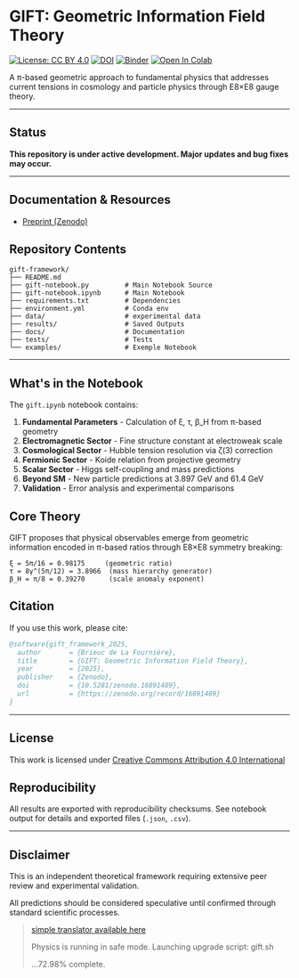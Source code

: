 # GIFT: Geometric Information Field Theory

[![License: CC BY 4.0](https://img.shields.io/badge/License-CC%20BY%204.0-lightgrey.svg)](https://creativecommons.org/licenses/by/4.0/)
[![DOI](https://zenodo.org/badge/DOI/10.5281/zenodo.16891489.svg)](https://doi.org/10.5281/zenodo.16891489)
[![Binder](https://mybinder.org/badge_logo.svg)](https://mybinder.org/v2/gh/gift-framework/gift/HEAD?filepath=gift-notebook.ipynb)
[![Open In Colab](https://colab.research.google.com/assets/colab-badge.svg)](https://colab.research.google.com/github/gift-framework/gift/blob/main/gift-notebook.ipynb)

A π-based geometric approach to fundamental physics that addresses current tensions in cosmology and particle physics through E8×E8 gauge theory.

---

## Status

**This repository is under active development. Major updates and bug fixes may occur.**

---

## Documentation & Resources

- [Preprint (Zenodo)](https://zenodo.org/record/16891489)

## **Repository Contents**

```
gift-framework/
├── README.md
├── gift-notebook.py         # Main Notebook Source
├── gift-notebook.ipynb      # Main Notebook 
├── requirements.txt         # Dependencies
├── environment.yml          # Conda env
├── data/                    # experimental data
├── results/                 # Saved Outputs
├── docs/                    # Documentation
├── tests/                   # Tests 
└── examples/                # Exemple Notebook
```

---

## **What's in the Notebook**

The `gift.ipynb` notebook contains:

1. **Fundamental Parameters** - Calculation of ξ, τ, β_H from π-based geometry
2. **Electromagnetic Sector** - Fine structure constant at electroweak scale
3. **Cosmological Sector** - Hubble tension resolution via ζ(3) correction
4. **Fermionic Sector** - Koide relation from projective geometry
5. **Scalar Sector** - Higgs self-coupling and mass predictions
6. **Beyond SM** - New particle predictions at 3.897 GeV and 61.4 GeV
7. **Validation** - Error analysis and experimental comparisons

## **Core Theory**

GIFT proposes that physical observables emerge from geometric information encoded in π-based ratios through E8×E8 symmetry breaking:

```
ξ = 5π/16 = 0.98175     (geometric ratio)
τ = 8γ^(5π/12) = 3.8966  (mass hierarchy generator)  
β_H = π/8 = 0.39270      (scale anomaly exponent)
```

## Citation

If you use this work, please cite:

```bibtex
@software{gift_framework_2025,
  author       = {Brieuc de La Fournière},
  title        = {GIFT: Geometric Information Field Theory},
  year         = {2025},
  publisher    = {Zenodo},
  doi          = {10.5281/zenodo.16891489},
  url          = {https://zenodo.org/record/16891489}
}
```

---

## License

This work is licensed under [Creative Commons Attribution 4.0 International](https://creativecommons.org/licenses/by/4.0/)

## Reproducibility

All results  are exported with reproducibility checksums.
See notebook output for details and exported files (`.json`, `.csv`).

---

## **Disclaimer**

This is an independent theoretical framework requiring extensive peer review and experimental validation.

All predictions should be considered speculative until confirmed through standard scientific processes.
 
> [simple translator available here](https://www.bdelaf.com/gift.html)
>
> Physics is running in safe mode. Launching upgrade script: gift.sh
>
> ...72.98% complete.

